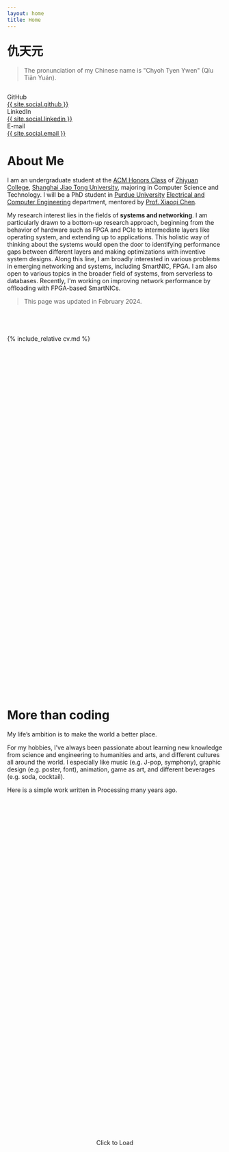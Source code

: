 ```yaml
---
layout: home
title: Home
---
```


<h1 style="font-family: var(--type-serif-cn); margin-top: 1em">仇天元</h1>

> The pronunciation of my Chinese name is "Chyoh Tyen Ywen" (Qíu Tiān Yuán).

<style>
  .no-padding-here {
    padding: 0 !important;
  }
</style>

<div class="container no-padding-here" style="padding-left: 0em; padding-right: 0em; margin-top: 2em">
    <div class="row justify-content-between align-items-center no-padding-here">
        <div class="col-auto">
            GitHub<br><a href="https://github.com/{{ site.social.github }}">{{ site.social.github }}</a>
        </div>
        <div class="col-auto">
            LinkedIn<br><a href="https://www.linkedin.com/in/{{ site.social.linkedin }}">{{ site.social.linkedin }}</a>
        </div>
        <div class="col-auto">
            E-mail<br><a href="mailto:{{ site.social.email }}">{{ site.social.email }}</a>
        </div>
    </div>
</div>

# About Me

I am an undergraduate student at the [ACM Honors Class](https://acm.sjtu.edu.cn/) of [Zhiyuan College](https://en.zhiyuan.sjtu.edu.cn/), [Shanghai Jiao Tong University](https://en.sjtu.edu.cn/), majoring in Computer Science and Technology. I will be a PhD student in [Purdue University](https://www.purdue.edu/) [Electrical and Computer Engineering](https://engineering.purdue.edu/ECE) department, mentored by [Prof. Xiaoqi Chen](https://engineering.purdue.edu/~xiaoqic/).

My research interest lies in the fields of **systems and networking**. I am particularly drawn to a bottom-up research approach, beginning from the behavior of hardware such as FPGA and PCIe to intermediate layers like operating system, and extending up to applications. This holistic way of thinking about the systems would open the door to identifying performance gaps between different layers and making optimizations with inventive system designs. Along this line, I am broadly interested in various problems in emerging networking and systems, including SmartNIC, FPGA. I am also open to various topics in the broader field of systems, from serverless to databases. Recently, I'm working on improving network performance by offloading with FPGA-based SmartNICs.

> This page was updated in February 2024.

<div class="invisible-space" style="height: 3em"></div>

{% include_relative cv.md %}

<div class="invisible-space" style="height: 20vh"></div>

# More than coding

My life’s ambition is to make the world a better place.

For my hobbies, I've always been passionate about learning new knowledge from science and engineering to humanities and arts, and different cultures all around the world. I especially like music (e.g. J-pop, symphony), graphic design (e.g. poster, font), animation, game as art, and different beverages (e.g. soda, cocktail).

Here is a simple work written in Processing many years ago.

<div class="invisible-space" style="height: 15vh"></div>

<div id="bulkyContainer" style="position: relative; width: 100vw; height: 10vh; left: 50%; transform: translateX(-50%);">
  <div id="clickToLoad" style="position: absolute; top: 50%; left: 50%; transform: translate(-50%, -50%); cursor: pointer;">
    Click to Load
  </div>
  <div id="iframeContainer" style="display: none;">
    <iframe id="iframe" src="" style="position: absolute; top: 0; left: 0; width: 100%; height: 100%; border: none;"></iframe>
  </div>
</div>

<script>
    var bulkyContainer = document.getElementById("bulkyContainer");
    var clickToLoad = document.getElementById("clickToLoad");
    var iframeContainer = document.getElementById("iframeContainer");
    var iframe = document.getElementById("iframe");

    clickToLoad.addEventListener("click", function() {
        bulkyContainer.style.height = "100vh";
        clickToLoad.style.display = "none";
        iframeContainer.style.display = "block";
        iframe.src = "https://openprocessing.org/sketch/2080432/embed/";
        bulkyContainer.scrollIntoView({ behavior: 'smooth' }); // Smooth scroll to the top of the bulkyContainer element
    });
</script>


<div class="invisible-space" style="height: 40vh"></div>

<!--{% include archive.html %}-->
